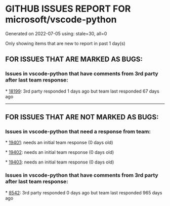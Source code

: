 
# GITHUB ISSUES REPORT FOR microsoft/vscode-python


Generated on 2022-07-05 using: stale=30, all=0


Only showing items that are new to report in past 1 day(s)


## FOR ISSUES THAT ARE MARKED AS BUGS:


### Issues in vscode-python that have comments from 3rd party after last team response:


\* [18199](https://github.com/microsoft/vscode-python/issues/18199 "Extension not using launch.json config when you press the UI button &quot;Debug Python File&quot;"): 3rd party responded 1 days ago but team last responded 67 days ago

---

## FOR ISSUES THAT ARE NOT MARKED AS BUGS:


### Issues in vscode-python that need a response from team:


\* [19401](https://github.com/microsoft/vscode-python/issues/19401 "[Pytest] Add an inline error indicating the location in code where test discovery failed"): needs an initial team response (0 days old)

\* [19402](https://github.com/microsoft/vscode-python/issues/19402 "No Module Found, But Site-Packages has already install the Libs"): needs an initial team response (0 days old)

\* [19403](https://github.com/microsoft/vscode-python/issues/19403 "Request textDocument/semanticTokens/full failed"): needs an initial team response (0 days old)

### Issues in vscode-python that have comments from 3rd party after last team response:


\* [8542](https://github.com/microsoft/vscode-python/issues/8542 "Drop compatibility aliases."): 3rd party responded 0 days ago but team last responded 965 days ago
